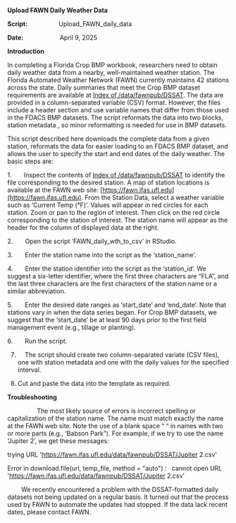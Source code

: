 <style>
</style>

**Upload FAWN Daily Weather Data**

**Script:**                  Upload_FAWN_daily_data

**Date:**                     April 9, 2025

**Introduction**

In completing a Florida Crop BMP workbook,
researchers need to obtain daily weather data from a nearby, well-maintained
weather station. The Florida Automated Weather Network (FAWN) currently
maintains 42 stations across the state. Daily summaries that meet the Crop BMP dataset requirements are available at [Index of /data/fawnpub/DSSAT](https://fawn.ifas.ufl.edu/data/fawnpub/DSSAT/). The data are provided in a column-separated variable (CSV) format. However, the
files include a header section and use variable names that differ from those
used in the FDACS BMP datasets. The script reformats the data into two blocks,
station metadata , so minor reformatting is needed for use in BMP datasets.

This script described here downloads the complete data from a given station, reformats the data for easier loading to an FDACS BMP dataset, and allows the user to specify the start and end dates of the daily weather. The basic steps are:

1.       Inspect the contents of [Index of /data/fawnpub/DSSAT](https://fawn.ifas.ufl.edu/data/fawnpub/DSSAT/) to identify the file corresponding to the desired station. A map of station locations is available at the FAWN web site: [https://fawn.ifas.ufl.edu](https://fawn.ifas.ufl.edu). From the Station Data, select a weather variable such as ‘Current Temp (°F)’. Values will appear in red circles for each station. Zoom or pan to the region of interest. Then click on the red circle corresponding to the station of interest. The station name will appear as the header for the column of
displayed data at the right.

2.       Open the script ‘FAWN_daily_wth_to_csv’ in RStudio.

3.       Enter the station name into the script as the ‘station_name’.

4.       Enter the station identifier into the script as the ‘station_id’. We suggest a six-letter identifier, where the first three characters are “FLA”, and the last three characters are the first characters of the station name or a similar abbreviation.

5.       Enter the desired date ranges as ‘start_date’ and ‘end_date’. Note that stations vary in when the data series began. For Crop BMP datasets, we suggest that the ‘start_date’ be at least 90 days prior to the first field management event (e.g., tillage or planting).

6.       Run the script.

7.     The script should create two column-separated variate (CSV files), one with station metadata and one with the daily values for the specified interval.

8. Cut and paste the data into the template as required.

**Troubleshooting**

                 The most likely source of errors is incorrect spelling or capitalization of the
station name. The name must match exactly the name at the FAWN web site. Note
the use of a blank space “ “ in names with two or more parts (e.g., ‘Babson Park”). For example, if we try to use the name ‘Jupiter 2’, we get these messages:

trying URL 'https://fawn.ifas.ufl.edu/data/fawnpub/DSSAT/Jupiter
2.csv'

Error in download.file(url, temp_file, method =
"auto") :   cannot open URL
'https://fawn.ifas.ufl.edu/data/fawnpub/DSSAT/Jupiter 2.csv'

        We recently encountered a problem with the DSSAT-formatted daily datasets not being updated on a regular basis. It turned out that the process used by FAWN to automate the updates had stopped. If the data lack recent dates, please contact FAWN.
